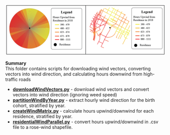 ![GitHub Logo](/Images/WindDirection.png)

**Summary** <br>
This folder contains scripts for downloading wind vectors, converting vectors into wind direction, and calculating hours downwind from high-traffic roads

- **[downloadWindVectors.py](https://github.com/larkinandy/Matching_HEI_4970/blob/main/wind%20metrics/scripts/downloadWindVectors.py)** - download wind vectors and convert vectors into wind direction (ignoring weed speed) <br>
- **[partitionWindByYear.py](https://github.com/larkinandy/Matching_HEI_4970/blob/main/wind%20metrics/scripts/partitionWindByYear.py)** - extract hourly wind direction for the birth cohort, stratified by year.  <br>
- **[createWindMatrix.py](https://github.com/larkinandy/Matching_HEI_4970/blob/main/wind%20metrics/scripts/partitionWindByYear.py)** - calculate hours upwind/downwind for each residence, stratified by year. <br>
- **[residentialWindParallel.py](https://github.com/larkinandy/Matching_HEI_4970/blob/main/wind%20metrics/scripts/residentialWindParallel.py)** - convert hours upwind/downwind in .csv file to a rose-wind shapefile. <br>
